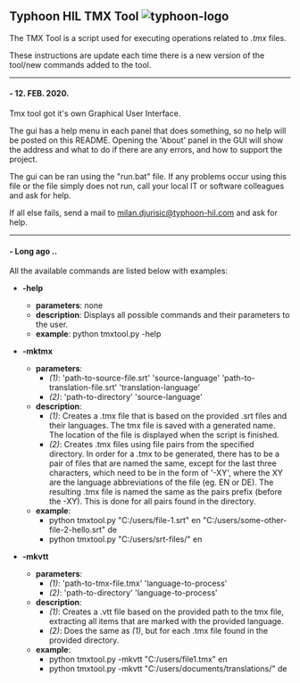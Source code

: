 ## Typhoon HIL TMX Tool ![typhoon-logo](https://www.typhoon-hil.com/trac/chrome/site/typhoon.png)

The TMX Tool is a script used for executing operations related to *.tmx* files.

These instructions are update each time there is a new version of the tool/new 
commands added to the tool.

---

#### - 12. FEB. 2020.
Tmx tool got it's own Graphical User Interface. 

The gui has a help menu in each panel that does something, 
so no help will be posted on this README. 
Opening the 'About' panel in the GUI will show the address and
 what to do if there are any errors, and how to support the project.

The gui can be ran using the "run.bat" file. If any problems occur using this file
or the file simply does not run, call your local IT or software colleagues and ask for help.

If all else fails, send a mail to milan.djurisic@typhoon-hil.com and ask for help.

---
#### - Long ago ..
All the available commands are listed below with examples:

*  **-help**
    * **parameters**: none
    * **description**: Displays all possible commands and their parameters to the user.
    * **example**: python tmxtool.py -help

* **-mktmx**
    * **parameters**:
        * _(1)_: 'path-to-source-file.srt' 'source-language' 'path-to-translation-file.srt' 'translation-language' 
        * _(2)_: 'path-to-directory' 'source-language'
    * **description**: 
        * _(1)_: Creates a .tmx file that is based on the provided .srt files and their languages. The tmx file is saved with a generated name. The location of the file is displayed when the script is finished.
        * _(2)_: Creates .tmx files using file pairs from the specified directory. In order for a .tmx to be generated, there has to be a pair of files that are named the same, except for the last three characters, which need to be in the form of '-XY', where the XY are the language abbreviations of the file (eg. EN or DE). The resulting .tmx file is named the same as the pairs prefix (before the -XY). This is done for all pairs found in the directory.
    * **example**: 
        * python tmxtool.py "C:/users/file-1.srt" en "C:/users/some-other-file-2-hello.srt" de
        * python tmxtool.py "C:/users/srt-files/" en
    

* **-mkvtt**
    * **parameters**:
        * _(1)_: 'path-to-tmx-file.tmx' 'language-to-process'
        * _(2)_: 'path-to-directory' 'language-to-process'
    * **description**: 
        * _(1)_: Creates a .vtt file based on the provided path to the tmx file, extracting all items that are marked with the provided language.
        * _(2)_: Does the same as _(1)_, but for each .tmx file found in the provided directory.
    * **example**:
        * python tmxtool.py -mkvtt "C:/users/file1.tmx" en
        * python tmxtool.py -mkvtt "C:/users/documents/translations/" de
